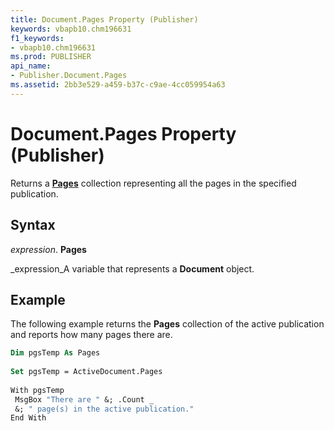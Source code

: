 ```yaml
---
title: Document.Pages Property (Publisher)
keywords: vbapb10.chm196631
f1_keywords:
- vbapb10.chm196631
ms.prod: PUBLISHER
api_name:
- Publisher.Document.Pages
ms.assetid: 2bb3e529-a459-b37c-c9ae-4cc059954a63
---
```



# Document.Pages Property (Publisher)

Returns a  **[Pages](pages-object-publisher.md)** collection representing all the pages in the specified publication.


## Syntax

 _expression_. **Pages**

 _expression_A variable that represents a  **Document** object.


## Example

The following example returns the  **Pages** collection of the active publication and reports how many pages there are.


```vb
Dim pgsTemp As Pages 
 
Set pgsTemp = ActiveDocument.Pages 
 
With pgsTemp 
 MsgBox "There are " &; .Count _ 
 &; " page(s) in the active publication." 
End With
```


